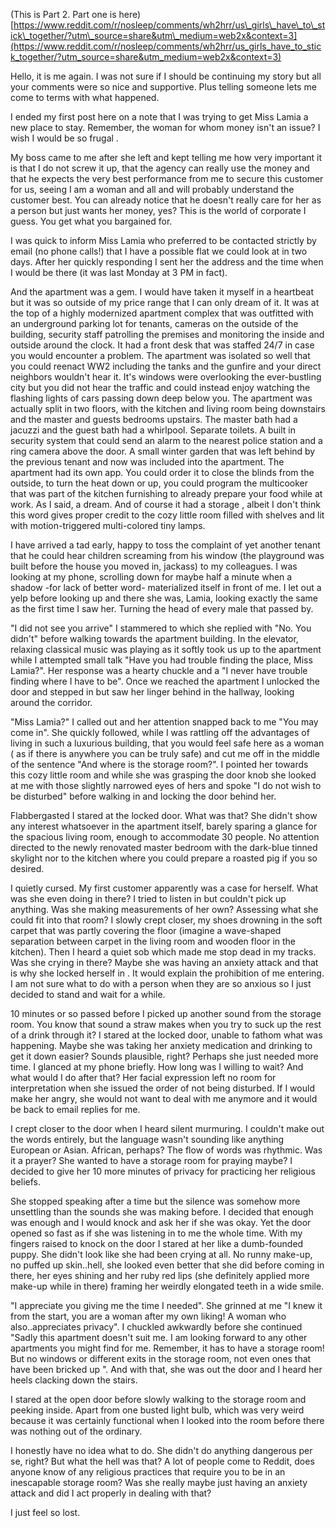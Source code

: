 (This is Part 2. Part one is here)  [https://www.reddit.com/r/nosleep/comments/wh2hrr/us\_girls\_have\_to\_stick\_together/?utm\_source=share&utm\_medium=web2x&context=3](https://www.reddit.com/r/nosleep/comments/wh2hrr/us_girls_have_to_stick_together/?utm_source=share&utm_medium=web2x&context=3)

Hello, it is me again. I was not sure if I should be continuing my story but all your comments were so nice and supportive. Plus telling someone lets me come to terms with what happened.

I ended my first post here on a note that I was trying to get Miss Lamia a new place to stay. Remember, the woman for whom money isn't an issue? I wish I would be so frugal .

My boss came to me after she left and kept telling me how very important it is that I do not screw it up, that the agency can really use the money and that he expects the very best performance from me to secure this customer for us, seeing I am a woman and all and will probably understand the customer best. You can already notice that he doesn't really care for her as a person but just wants her money, yes? This is the world of corporate I guess. You get what you bargained for.

I was quick to inform Miss Lamia who preferred to be contacted strictly by email (no phone calls!) that I have a possible flat we could look at in two days. After her quickly responding I sent her the address and the time when I would be there (it was last Monday at 3 PM in fact).

And the apartment was a gem. I would have taken it myself in a heartbeat but it was so outside of my price range that I can only dream of it. It was at the top of a highly modernized apartment complex that was outfitted with an underground parking lot for tenants, cameras on the outside of the building, security staff patrolling the premises and monitoring the inside and outside around the clock. It had a front desk that was staffed 24/7 in case you would encounter a problem. The apartment was isolated so well that you could reenact WW2 including the tanks and the gunfire and your direct neighbors wouldn't hear it. It's windows were overlooking the ever-bustling city but you did not hear the traffic and could instead enjoy watching the flashing lights of cars passing down deep below you. The apartment was actually split in two floors, with the kitchen and living room being downstairs and the master and guests bedrooms upstairs. The master bath had a jacuzzi and the guest bath had a whirlpool. Separate toilets. A built in security system  that could send an alarm to the nearest police station and a ring camera above the door. A small winter garden that  was left behind by the previous tenant and now was included into the apartment. The apartment had  its own app. You could order it to close the blinds from the outside, to turn the heat down or up, you could program the multicooker that was part of the kitchen furnishing to already prepare your food while at work. As I said, a dream. And of course it had a storage , albeit I don't think this word gives proper credit to the cozy little room filled with shelves and lit with motion-triggered multi-colored tiny lamps.

I have arrived a tad early, happy to toss the complaint of yet another tenant that he could hear children screaming from his window (the playground was built before the house you moved in, jackass) to my colleagues. I was looking at my phone, scrolling down for maybe half a minute when a shadow -for lack of better word- materialized itself in front of me. I let out a yelp before looking up and there she was, Lamia, looking exactly the same as the first time I saw her. Turning the head of every male that passed by.

"I did not see you arrive" I stammered to which she replied with "No. You didn't" before walking towards the apartment building. In the elevator, relaxing classical music was playing as it softly took us up to the apartment while I attempted small talk "Have you had trouble finding the place, Miss Lamia?". Her response was a hearty chuckle and a "I never have trouble finding where I have to be". Once we reached the apartment I unlocked the door and stepped in but saw her linger behind in the hallway, looking around the corridor.

"Miss Lamia?" I called out and her attention snapped back to me "You may come in". She quickly followed, while I was rattling off the advantages of living in such a luxurious building, that you would feel safe here as a woman ( as if there is anywhere you can be truly safe) and cut me off in the middle of the sentence "And where is the storage room?". I pointed her towards this cozy little room and while she was grasping the door knob she looked at me with those slightly narrowed eyes of hers and spoke "I do not wish to be disturbed" before walking in and locking the door behind her.

Flabbergasted I stared at the locked door. What was that? She didn't show any interest whatsoever in the apartment itself, barely sparing a glance for the spacious living room, enough to accommodate 30 people. No attention directed to the newly renovated master bedroom with the dark-blue tinned skylight nor to the kitchen where you could prepare a roasted pig if you so desired.

I quietly cursed. My first customer apparently was a case for herself. What was she even doing in there? I tried to listen in but couldn't pick up anything. Was she making measurements of her own? Assessing what she could fit into that room? I slowly crept closer, my shoes drowning in the soft carpet that was partly covering the floor (imagine a wave-shaped separation between carpet in the living room and wooden floor in the kitchen). Then I heard a quiet sob which made me stop dead in my tracks. Was she crying in there? Maybe she was having an anxiety attack and that is why she locked herself in . It would explain the prohibition of me entering. I am not sure what to do with a person when they are so anxious so I just decided to stand and wait for a while.

10 minutes or so passed before I picked up another sound from the storage room. You know that sound a straw makes when you try to suck up the rest of a drink through it? I stared at the locked door, unable to fathom what was happening. Maybe she was taking her anxiety medication and drinking to get it down easier? Sounds plausible, right? Perhaps she just needed more time. I glanced at my phone briefly. How long was I willing to wait? And what would I do after that? Her facial expression left no room for interpretation when she issued the order of not being disturbed. If I would make her angry, she would not want to deal with me anymore and it would be back to email replies for me.

I crept closer to the door when I heard silent murmuring. I couldn't make out the words entirely, but the language wasn't sounding like anything European or Asian. African, perhaps? The flow of words was rhythmic. Was it  a prayer? She wanted to have a storage room for praying maybe? I decided to give her 10 more minutes of privacy for practicing her religious beliefs.

She stopped speaking after a time but the silence was somehow more unsettling than the sounds she was making before. I decided that enough was enough and I would knock and ask her if she was okay. Yet the door opened so fast as if she was listening in to me the whole time. With my fingers raised to knock on the door I stared at her like a dumb-founded puppy. She didn't look like she had been crying at all. No runny make-up, no puffed up skin..hell, she looked even better that she did before coming in there, her eyes shining and her ruby red lips (she definitely applied more make-up while in there) framing her weirdly elongated teeth in a wide smile.

"I appreciate you giving me the time I needed". She grinned at me "I knew it from the start, you are a woman after my own liking! A woman who also..appreciates privacy". I chuckled awkwardly before she continued "Sadly this apartment doesn't suit me. I am looking forward to any other apartments you might find for me. Remember, it has to have a storage room! But no windows or different exits in the storage room, not even ones that have been bricked up ". And with that, she was out the door and I heard her heels clacking down the stairs.

I stared at the open door before slowly walking to the storage room and peeking inside. Apart from one busted light bulb, which was very weird because it was certainly functional when I looked into the room before there was nothing out of the ordinary.

I honestly have no idea what to do. She didn't do anything dangerous per se, right? But what the hell was that? A lot of people come to Reddit, does anyone know of any religious practices that require you to be in an inescapable storage room? Was she really maybe just having an anxiety attack and did I act properly in dealing with that?

I just feel so lost.